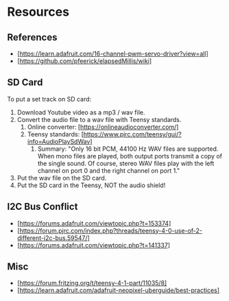 # Resources

## References

- [https://learn.adafruit.com/16-channel-pwm-servo-driver?view=all]
- [https://github.com/pfeerick/elapsedMillis/wiki]

## SD Card

To put a set track on SD card:

1. Download Youtube video as a mp3 / wav file.
2. Convert the audio file to a wav file with Teensy standards.
   1. Online converter: [https://onlineaudioconverter.com/]
   2. Teensy standards: [https://www.pjrc.com/teensy/gui/?info=AudioPlaySdWav]
      1. Summary: "Only 16 bit PCM, 44100 Hz WAV files are supported. When mono files are played, both output ports transmit a copy of the single sound. Of course, stereo WAV files play with the left channel on port 0 and the right channel on port 1."
3. Put the wav file on the SD card.
4. Put the SD card in the Teensy, NOT the audio shield!

## I2C Bus Conflict

- [https://forums.adafruit.com/viewtopic.php?t=153374]
- [https://forum.pjrc.com/index.php?threads/teensy-4-0-use-of-2-different-i2c-bus.59547/]
- [https://forums.adafruit.com/viewtopic.php?t=141337]

## Misc

- [https://forum.fritzing.org/t/teensy-4-1-part/11035/8]
- [https://learn.adafruit.com/adafruit-neopixel-uberguide/best-practices]
